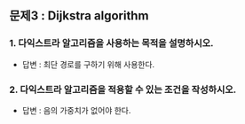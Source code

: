 ## 문제3 : Dijkstra algorithm

### 1. 다익스트라 알고리즘을 사용하는 목적을 설명하시오.
- 답변 : 최단 경로를 구하기 위해 사용한다.

### 2. 다익스트라 알고리즘을 적용할 수 있는 조건을 작성하시오.
- 답변 : 음의 가중치가 없어야 한다.